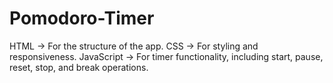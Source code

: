 # Pomodoro-Timer
HTML → For the structure of the app. CSS → For styling and responsiveness. JavaScript → For timer functionality, including start, pause, reset, stop, and break operations.
